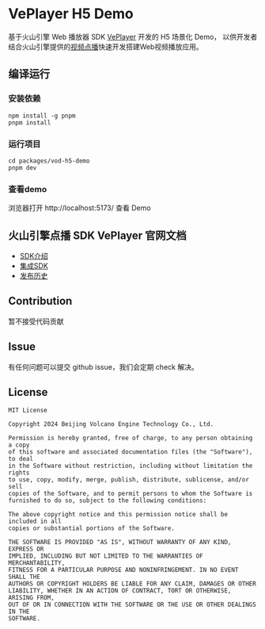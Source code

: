 # VePlayer H5 Demo
基于火山引擎 Web 播放器 SDK [VePlayer](https://www.volcengine.com/docs/4/127897) 开发的 H5 场景化 Demo，
以供开发者结合火山引擎提供的[视频点播](https://www.volcengine.com/product/vod)快速开发搭建Web视频播放应用。

## 编译运行
### 安装依赖
```
npm install -g pnpm
pnpm install
```

### 运行项目
```
cd packages/vod-h5-demo
pnpm dev
```

### 查看demo
浏览器打开 http://localhost:5173/ 查看 Demo

## 火山引擎点播 SDK VePlayer 官网文档
- [SDK介绍](https://www.volcengine.com/docs/4/127897)
- [集成SDK](https://www.volcengine.com/docs/4/67077)
- [发布历史](https://www.volcengine.com/docs/4/128917)

## Contribution
暂不接受代码贡献

## Issue
有任何问题可以提交 github issue，我们会定期 check 解决。

## License
```text
MIT License

Copyright 2024 Beijing Volcano Engine Technology Co., Ltd.

Permission is hereby granted, free of charge, to any person obtaining a copy
of this software and associated documentation files (the "Software"), to deal
in the Software without restriction, including without limitation the rights
to use, copy, modify, merge, publish, distribute, sublicense, and/or sell
copies of the Software, and to permit persons to whom the Software is
furnished to do so, subject to the following conditions:

The above copyright notice and this permission notice shall be included in all
copies or substantial portions of the Software.

THE SOFTWARE IS PROVIDED "AS IS", WITHOUT WARRANTY OF ANY KIND, EXPRESS OR
IMPLIED, INCLUDING BUT NOT LIMITED TO THE WARRANTIES OF MERCHANTABILITY,
FITNESS FOR A PARTICULAR PURPOSE AND NONINFRINGEMENT. IN NO EVENT SHALL THE
AUTHORS OR COPYRIGHT HOLDERS BE LIABLE FOR ANY CLAIM, DAMAGES OR OTHER
LIABILITY, WHETHER IN AN ACTION OF CONTRACT, TORT OR OTHERWISE, ARISING FROM,
OUT OF OR IN CONNECTION WITH THE SOFTWARE OR THE USE OR OTHER DEALINGS IN THE
SOFTWARE.

```
